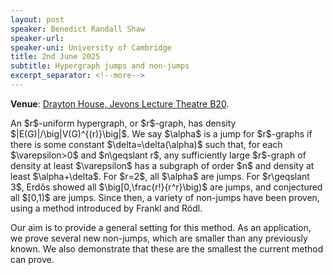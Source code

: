 ```yaml
---
layout: post
speaker: Benedict Randall Shaw
speaker-url:
speaker-uni: University of Cambridge
title: 2nd June 2025
subtitle: Hypergraph jumps and non-jumps
excerpt_separator: <!--more-->
---
```

**Venue**: <a href="https://www.openstreetmap.org/way/15703989" target=_blank>Drayton House, Jevons Lecture Theatre B20</a>.

<p>An $r$-uniform hypergraph, or $r$-graph, has density $|E(G)|/\big|V(G)^{(r)}\big|$. We say $\alpha$ is a jump for $r$-graphs if there is some constant $\delta=\delta(\alpha)$ such that, for each $\varepsilon>0$ and $n\geqslant r$, any sufficiently large $r$-graph of density at least $\varepsilon$ has a subgraph of order $n$ and density at least $\alpha+\delta$. For $r=2$, all $\alpha$ are jumps. For $r\geqslant 3$, Erdős showed all $\big[0,\frac{r!}{r^r}\big)$ are jumps, and conjectured all $[0,1)$ are jumps. Since then, a variety of non-jumps have been proven, using a method introduced by Frankl and Rödl.</p>

<p>Our aim is to provide a general setting for this method. As an application, we prove several new non-jumps, which are smaller than any previously known. We also demonstrate that these are the smallest the current method can prove.</p>

<!--more-->
